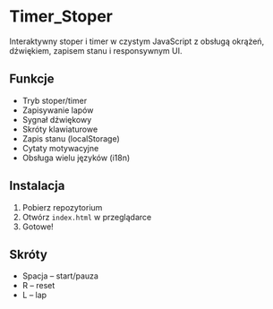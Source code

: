 # Timer_Stoper

Interaktywny stoper i timer w czystym JavaScript z obsługą okrążeń, dźwiękiem, zapisem stanu i responsywnym UI.

## Funkcje
- Tryb stoper/timer
- Zapisywanie lapów
- Sygnał dźwiękowy
- Skróty klawiaturowe
- Zapis stanu (localStorage)
- Cytaty motywacyjne
- Obsługa wielu języków (i18n)

## Instalacja
1. Pobierz repozytorium
2. Otwórz `index.html` w przeglądarce
3. Gotowe!

## Skróty
- Spacja – start/pauza
- R – reset
- L – lap
